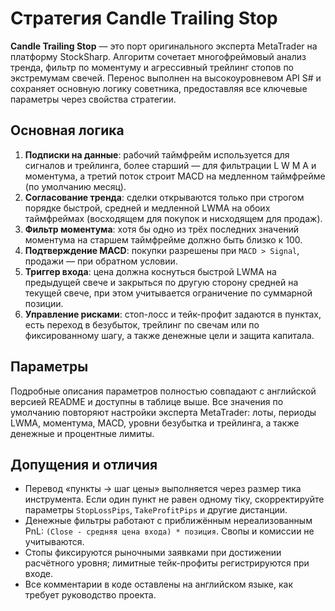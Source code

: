 # Стратегия Candle Trailing Stop

**Candle Trailing Stop** — это порт оригинального эксперта MetaTrader на платформу StockSharp. Алгоритм сочетает многофреймовый
анализ тренда, фильтр по моментуму и агрессивный трейлинг стопов по экстремумам свечей. Перенос выполнен на высокоуровневом API
S# и сохраняет основную логику советника, предоставляя все ключевые параметры через свойства стратегии.

## Основная логика

1. **Подписки на данные**: рабочий таймфрейм используется для сигналов и трейлинга, более старший — для фильтрации L W M A и
   моментума, а третий поток строит MACD на медленном таймфрейме (по умолчанию месяц).
2. **Согласование тренда**: сделки открываются только при строгом порядке быстрой, средней и медленной LWMA на обоих таймфреймах
   (восходящем для покупок и нисходящем для продаж).
3. **Фильтр моментума**: хотя бы одно из трёх последних значений моментума на старшем таймфрейме должно быть близко к 100.
4. **Подтверждение MACD**: покупки разрешены при `MACD > Signal`, продажи — при обратном условии.
5. **Триггер входа**: цена должна коснуться быстрой LWMA на предыдущей свече и закрыться по другую сторону средней на текущей
   свече, при этом учитывается ограничение по суммарной позиции.
6. **Управление рисками**: стоп-лосс и тейк-профит задаются в пунктах, есть переход в безубыток, трейлинг по свечам или по
   фиксированному шагу, а также денежные цели и защита капитала.

## Параметры

Подробные описания параметров полностью совпадают с английской версией README и доступны в таблице выше. Все значения по умолчанию
повторяют настройки эксперта MetaTrader: лоты, периоды LWMA, моментума, MACD, уровни безубытка и трейлинга, а также денежные и
процентные лимиты.

## Допущения и отличия

- Перевод «пункты → шаг цены» выполняется через размер тика инструмента. Если один пункт не равен одному тіку, скорректируйте
  параметры `StopLossPips`, `TakeProfitPips` и другие дистанции.
- Денежные фильтры работают с приближённым нереализованным PnL: `(Close - средняя цена входа) * позиция`. Свопы и комиссии не
  учитываются.
- Стопы фиксируются рыночными заявками при достижении расчётного уровня; лимитные тейк-профиты регистрируются при входе.
- Все комментарии в коде оставлены на английском языке, как требует руководство проекта.
